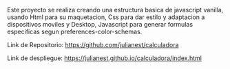 Este proyecto se realiza creando una estructura basica de javascript vanilla, usando Html para su maquetacion, Css para dar estilo y adaptacion a dispositivos moviles y Desktop, Javascript para generar formulas especificas segun preferences-color-schemas.

Link de Repositorio:
https://github.com/julianest/calculadora

Link de despliegue:
https://julianest.github.io/calculadora/index.html